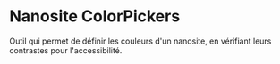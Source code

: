# Nanosite ColorPickers

Outil qui permet de définir les couleurs d'un nanosite, en vérifiant leurs contrastes pour l'accessibilité.
